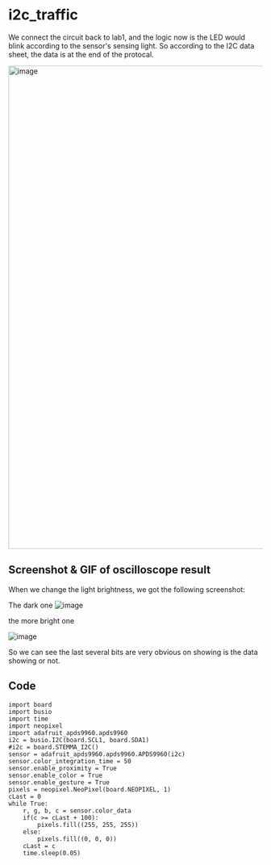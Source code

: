 # i2c_traffic
We connect the circuit back to lab1, and the logic now is the LED would blink according to the sensor's sensing light. 
So according to the I2C data sheet, the data is at the end of the protocal. 

<img width="957" alt="image" src="https://user-images.githubusercontent.com/58932929/200008448-50b91f96-16cd-4794-b553-9999c0ae02cc.png">

## Screenshot & GIF of oscilloscope result
When we change the light brightness, we got the following screenshot:

The dark one
![image](https://user-images.githubusercontent.com/58932929/200009237-5c28613a-5884-461e-acc0-b605a3142833.png)

the more bright one

![image](https://user-images.githubusercontent.com/58932929/200009548-63c6d205-f43e-439f-ac5c-c171d181b02f.png)

So we can see the last several bits are very obvious on showing is the data showing or not. 

## Code
    
    import board
    import busio
    import time
    import neopixel
    import adafruit_apds9960.apds9960
    i2c = busio.I2C(board.SCL1, board.SDA1)
    #i2c = board.STEMMA_I2C()
    sensor = adafruit_apds9960.apds9960.APDS9960(i2c)
    sensor.color_integration_time = 50
    sensor.enable_proximity = True
    sensor.enable_color = True
    sensor.enable_gesture = True
    pixels = neopixel.NeoPixel(board.NEOPIXEL, 1)
    cLast = 0
    while True:
        r, g, b, c = sensor.color_data
        if(c >= cLast + 100):
            pixels.fill((255, 255, 255))
        else:
            pixels.fill((0, 0, 0))
        cLast = c
        time.sleep(0.05)


